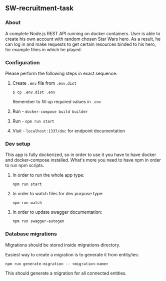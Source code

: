 ## SW-recruitment-task

### About

A complete Node.js REST API running on docker containers. User is able to create his own account with random chosen Star Wars hero. As a result, he can log in and make requests to get certain resources binded to his hero, for example films in which he played.

### Configuration

Please perform the following steps in exact sequence:

1. Create `.env` file from `.env.dist`

   ```
   $ cp .env.dist .env
   ```

   Remember to fill up required values in `.env`

2. Run - `docker-compose build builder`

3. Run - `npm run start`

4. Visit - `localhost:1337/doc` for endpoint documentation

### Dev setup

This app is fully dockerized, so in order to use it you have to have docker and docker-compose installed. What's more you need to have npm in order to run npm scripts.

1. In order to run the whole app type:

   ```
   npm run start
   ```

2. In order to watch files for dev purpose type:

   ```
   npm run watch
   ```

3. In order to update swagger documentation:

   ```
   npm run swagger-autogen
   ```

### Database migrations

Migrations should be stored inside migrations directory.

Easiest way to create a migration is to generate it from entity/ies:

```
npm run generate-migration -- <migration-name>
```

This should generate a migration for all connected entities.
